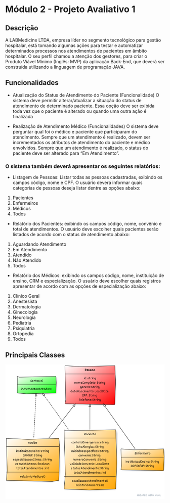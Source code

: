 # Módulo 2 - Projeto Avaliativo 1

## Descrição  

A LABMedicine LTDA, empresa líder no segmento tecnológico para gestão hospitalar, está tomando algumas ações para testar e automatizar determinados processos nos atendimentos de pacientes em âmbito hospitalar. O seu perfil chamou a atenção dos gestores, para criar o Produto Viável Mínimo (Inglês: MVP) da aplicação Back-End, que deverá ser construída utilizando a linguagem de programação JAVA.


## Funcionalidades

* Atualização do Status de Atendimento do Paciente (Funcionalidade)
O sistema deve permitir alterar/atualizar a situação do status de atendimento de determinado paciente.
Essa opção deve ser exibida toda vez que o paciente é alterado ou quando uma outra ação é finalizada

* Realização de Atendimento Médico (Funcionalidades)
O sistema deve perguntar qual foi o médico e paciente que participaram do atendimento.
Sempre que um atendimento é realizado, devem ser incrementados os atributos de atendimento do paciente e médico envolvidos.
Sempre que um atendimento é realizado, o status do paciente deve ser alterado para “Em Atendimento”.

### O sistema também deverá apresentar os seguintes relatórios:

* Listagem de Pessoas: Listar todas as pessoas cadastradas, exibindo os campos código, nome e CPF.
O usuário deverá informar quais categorias de pessoas deseja listar dentre as opções abaixo:

1. Pacientes
2. Enfermeiros
3. Médicos
4. Todos


* Relatório dos Pacientes: exibindo os campos código, nome, convênio e total de atendimentos.
O usuário deve escolher quais pacientes serão listados de acordo com o status de atendimento abaixo:

1. Aguardando Atendimento
2. Em Atendimento
3. Atendido
4. Não Atendido
5. Todos

* Relatório dos Médicos: exibindo os campos código, nome, instituição de ensino, CRM e especialização.
O usuário deve escolher quais registros apresentar de acordo com as opções de especialização abaixo:

1. Clínico Geral
2. Anestesista
3. Dermatologia
4. Ginecologia
5. Neurologia
6. Pediatria
7. Psiquiatria
8. Ortopedia
9. Todos

## Principais Classes

![](./src/classes.png)



